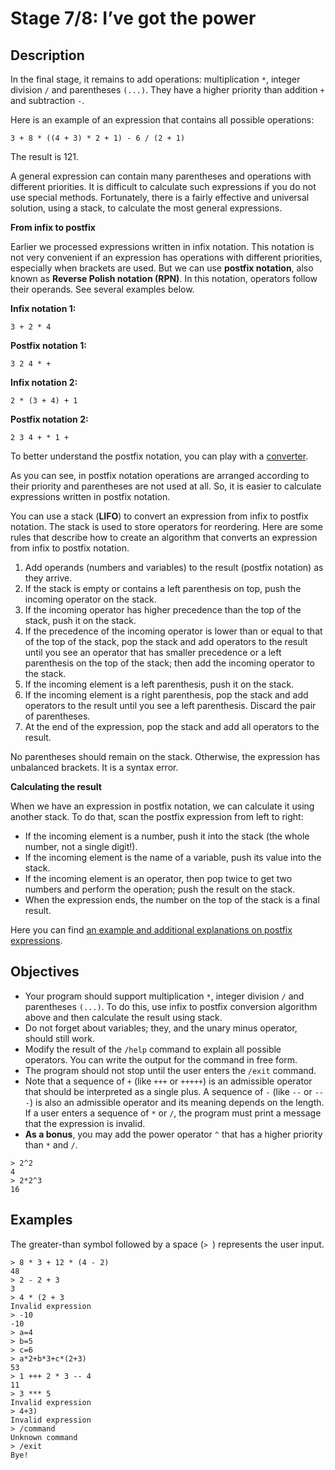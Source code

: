 # Stage 7/8: I’ve got the power
## Description
In the final stage, it remains to add operations: multiplication `*`, integer division `/` and parentheses `(...)`. They have a higher priority than addition `+` and subtraction `-`.

Here is an example of an expression that contains all possible operations:
```
3 + 8 * ((4 + 3) * 2 + 1) - 6 / (2 + 1)
```

The result is 121.

A general expression can contain many parentheses and operations with different priorities. It is difficult to calculate such expressions if you do not use special methods. Fortunately, there is a fairly effective and universal solution, using a stack, to calculate the most general expressions.

<b>From infix to postfix</b>

Earlier we processed expressions written in infix notation. This notation is not very convenient if an expression has operations with different priorities, especially when brackets are used. But we can use <b>postfix notation</b>, also known as <b>Reverse Polish notation (RPN)</b>. In this notation, operators follow their operands. See several examples below.

<b>Infix notation 1:</b>
```
3 + 2 * 4

```

<b>Postfix notation 1:</b>
```
3 2 4 * +

```

<b>Infix notation 2:</b>
```
2 * (3 + 4) + 1

```

<b>Postfix notation 2:</b>
```
2 3 4 + * 1 +
```

To better understand the postfix notation, you can play with a <a href="https://www.calcont.in/Conversion/infix_to_postfix">converter</a>.

As you can see, in postfix notation operations are arranged according to their priority and parentheses are not used at all. So, it is easier to calculate expressions written in postfix notation.

You can use a stack (<b>LIFO</b>) to convert an expression from infix to postfix notation. The stack is used to store operators for reordering. Here are some rules that describe how to create an algorithm that converts an expression from infix to postfix notation.

1. Add operands (numbers and variables) to the result (postfix notation) as they arrive.
2. If the stack is empty or contains a left parenthesis on top, push the incoming operator on the stack.
3. If the incoming operator has higher precedence than the top of the stack, push it on the stack.
4. If the precedence of the incoming operator is lower than or equal to that of the top of the stack, pop the stack and add operators to the result until you see an operator that has smaller precedence or a left parenthesis on the top of the stack; then add the incoming operator to the stack.
5. If the incoming element is a left parenthesis, push it on the stack.
6. If the incoming element is a right parenthesis, pop the stack and add operators to the result until you see a left parenthesis. Discard the pair of parentheses.
7. At the end of the expression, pop the stack and add all operators to the result.

No parentheses should remain on the stack. Otherwise, the expression has unbalanced brackets. It is a syntax error.

<b>Calculating the result</b>

When we have an expression in postfix notation, we can calculate it using another stack. To do that, scan the postfix expression from left to right:

- If the incoming element is a number, push it into the stack (the whole number, not a single digit!).
- If the incoming element is the name of a variable, push its value into the stack.
- If the incoming element is an operator, then pop twice to get two numbers and perform the operation; push the result on the stack.
- When the expression ends, the number on the top of the stack is a final result.

Here you can find <a href="http://www.cs.nthu.edu.tw/~wkhon/ds/ds10/tutorial/tutorial2.pdf">an example and additional explanations on postfix expressions</a>.

## Objectives
- Your program should support multiplication `*`, integer division `/` and parentheses `(...)`. To do this, use infix to postfix conversion algorithm above and then calculate the result using stack.
- Do not forget about variables; they, and the unary minus operator, should still work.
- Modify the result of the `/help` command to explain all possible operators. You can write the output for the command in free form.
- The program should not stop until the user enters the `/exit` command.
- Note that a sequence of `+` (like `+++` or `+++++`) is an admissible operator that should be interpreted as a single plus. A sequence of `-` (like `--` or `---`) is also an admissible operator and its meaning depends on the length. If a user enters a sequence of `*` or `/`, the program must print a message that the expression is invalid.
- <b>As a bonus</b>, you may add the power operator `^` that has a higher priority than `*` and `/`.

```
> 2^2
4
> 2*2^3
16
```

## Examples
The greater-than symbol followed by a space (`> `) represents the user input.
```
> 8 * 3 + 12 * (4 - 2)
48
> 2 - 2 + 3
3
> 4 * (2 + 3
Invalid expression
> -10
-10
> a=4
> b=5
> c=6
> a*2+b*3+c*(2+3)
53
> 1 +++ 2 * 3 -- 4
11
> 3 *** 5
Invalid expression
> 4+3)
Invalid expression
> /command
Unknown command
> /exit
Bye!
```
